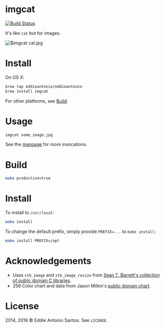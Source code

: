 # imgcat

[![Build Status](https://travis-ci.org/eddieantonio/imgcat.svg?branch=master)](https://travis-ci.org/eddieantonio/imgcat)

It's like `cat` but for images.

![$imgcat cat.jpg]

[$imgcat cat.jpg]: https://raw.githubusercontent.com/eddieantonio/imgcat/master/docs/imgcat.png

# Install

On OS X:

```sh
brew tap eddieantonio/eddieantonio
brew install imgcat
```

For other platforms, see [Build](#Build).

# Usage

```sh
imgcat some_image.jpg
```

See the [manpage](./doc/imgcat.1.md) for more invocations.

# Build

```sh
make production=true
```

# Install

To install to `/usr/local`:

```sh
make install
```

To change the default prefix, simply provide `PREFIX=...`
to `make install`:

```sh
make install PREFIX=/opt
```

# Acknowledgements

 - Uses `stb_image` and `stb_image_resize` from [Sean T. Barrett's collection
   of public domain C libraries][stb].
 - 256 Color chart and data from Jason Milkin's [public domain chart][256svg].

[stb]: https://github.com/nothings/stb
[256svg]: https://gist.github.com/jasonm23/2868981

# License

2014, 2016 © Eddie Antonio Santos. See `LICENSE`.
